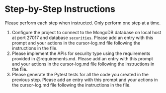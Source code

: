 # Step-by-Step Instructions

Please perform each step when instructed.  Only perform one step at a time.

1. Configure the project to connect to the MongoDB database on local host at port 27017 and database `securities`. Please add an entry with this prompt and your actions in the cursor-log.md file following the instructions in the file.
2. Please implement the APIs for security type using the requirements provided in @requirements.md.  Please add an entry with this prompt and your actions in the cursor-log.md file following the instructions in the file.
3. Please generate the Pytest tests for all the code you created in the previous step.  Please add an entry with this prompt and your actions in the cursor-log.md file following the instructions in the file.